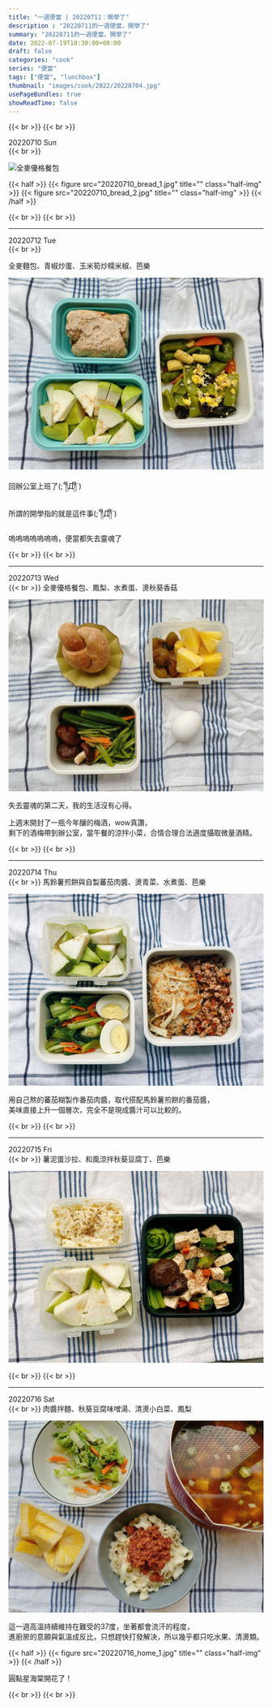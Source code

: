 ```yaml
---
title: "一週便當 | 20220711：開學了"
description : "20220711的一週便當，開學了"
summary: "20220711的一週便當，開學了"
date: 2022-07-19T10:30:00+08:00
draft: false
categories: "cook"
series: "便當"
tags: ["便當", "lunchbox"]
thumbnail: "images/cook/2022/20220704.jpg"
usePageBundles: true
showReadTime: false
---
```


{{< br >}}
{{< br >}}

<div class="border-item"><span>20220710 Sun</span></div>
{{< br >}}

![全麥優格餐包](20220710_green_onion_pancake_4.jpg)

{{< half >}}
{{< figure src="20220710_bread_1.jpg" title="" class="half-img" >}}
{{< figure src="20220710_bread_2.jpg" title="" class="half-img" >}}
{{< /half >}}

{{< br >}}
{{< br >}}

---

<div class="border-item"><span>20220712 Tue</span></div>
{{< br >}}

全麥麵包、青椒炒蛋、玉米筍炒糯米椒、芭樂

![20220712 全麥麵包、青椒炒蛋、玉米筍炒糯米椒、芭樂](20220712_bento_1.jpg)

回辦公室上班了(;´༎ຶД༎ຶ`)

所謂的開學指的就是這件事(;´༎ຶД༎ຶ`)

嗚嗚嗚嗚嗚嗚嗚，便當都失去靈魂了

{{< br >}}
{{< br >}}

---

<div class="border-item"><span>20220713 Wed</span></div>
{{< br >}}
全麥優格餐包、鳳梨、水煮蛋、燙秋葵香菇

![20220713 全麥優格餐包、鳳梨、水煮蛋、燙秋葵香菇](20220713_bento_1.jpg)

失去靈魂的第二天，我的生活沒有心得。

上週末開封了一瓶今年釀的梅酒，wow真讚，
\
剩下的酒梅帶到辦公室，當午餐的涼拌小菜，合情合理合法適度攝取微量酒精。

{{< br >}}
{{< br >}}

---

<div class="border-item"><span>20220714 Thu</span></div>
{{< br >}}
馬鈴薯煎餅與自製蕃茄肉醬、燙青菜、水煮蛋、芭樂

![20220714 馬鈴薯煎餅與自製蕃茄肉醬、燙青菜、水煮蛋、芭樂](20220714_bento_1.jpg)

用自己熬的蕃茄糊製作番茄肉醬，取代搭配馬鈴薯煎餅的番茄醬，
\
美味直接上升一個層次，完全不是現成醬汁可以比較的。

{{< br >}}
{{< br >}}

---

<div class="border-item"><span>20220715 Fri</span></div>
{{< br >}}
薯泥蛋沙拉、和風涼拌秋葵豆腐丁、芭樂

![20220714 薯泥蛋沙拉、和風涼拌秋葵豆腐丁、芭樂](20220715_bento_1.jpg)

{{< br >}}
{{< br >}}

---

<div class="border-item"><span>20220716 Sat</span></div>
{{< br >}}
肉醬拌麵、秋葵豆腐味噌湯、清燙小白菜、鳳梨

![20220714 肉醬拌麵、秋葵豆腐味噌湯、清燙小白菜、鳳梨](20220716_lunch_1.jpg)

這一週高溫持續維持在難受的37度，坐著都會流汗的程度，
\
進廚房的意願與氣溫成反比，只想趕快打發解決，所以幾乎都只吃水果、清燙類。

{{< half >}}
{{< figure src="20220716_home_1.jpg" title="" class="half-img" >}}
{{< /half >}}

圓點星海棠開花了！

{{< br >}}
{{< br >}}
